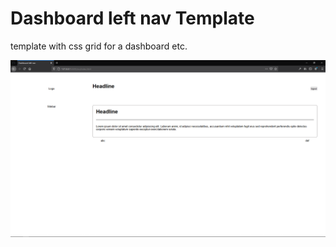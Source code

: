 # Dashboard left nav Template

template with css grid for a dashboard etc.

![screenshot](./dashboard-template.png)
